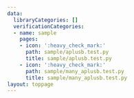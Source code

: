 ```yaml
---
data:
  libraryCategories: []
  verificationCategories:
  - name: sample
    pages:
    - icon: ':heavy_check_mark:'
      path: sample/aplusb.test.py
      title: sample/aplusb.test.py
    - icon: ':heavy_check_mark:'
      path: sample/many_aplusb.test.py
      title: sample/many_aplusb.test.py
layout: toppage
---
```


